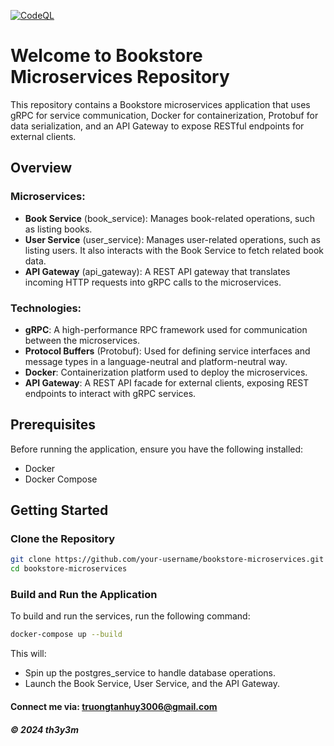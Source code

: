 [![CodeQL](https://github.com/th3y3m/book-store-grpc/actions/workflows/github-code-scanning/codeql/badge.svg)](https://github.com/th3y3m/book-store-grpc/actions/workflows/github-code-scanning/codeql)

# Welcome to Bookstore Microservices Repository

This repository contains a Bookstore microservices application that uses gRPC for service communication, Docker for containerization, Protobuf for data serialization, and an API Gateway to expose RESTful endpoints for external clients.

## Overview

### Microservices:
- **Book Service** (book_service): Manages book-related operations, such as listing books.
- **User Service** (user_service): Manages user-related operations, such as listing users. It also interacts with the Book Service to fetch related book data.
- **API Gateway** (api_gateway): A REST API gateway that translates incoming HTTP requests into gRPC calls to the microservices.

### Technologies:
- **gRPC**: A high-performance RPC framework used for communication between the microservices.
- **Protocol Buffers** (Protobuf): Used for defining service interfaces and message types in a language-neutral and platform-neutral way.
- **Docker**: Containerization platform used to deploy the microservices.
- **API Gateway**: A REST API facade for external clients, exposing REST endpoints to interact with gRPC services.

## Prerequisites

Before running the application, ensure you have the following installed:

- Docker
- Docker Compose

## Getting Started

### Clone the Repository

```bash
git clone https://github.com/your-username/bookstore-microservices.git
cd bookstore-microservices
```

### Build and Run the Application
To build and run the services, run the following command:

```bash
docker-compose up --build
```

This will:

- Spin up the postgres_service to handle database operations.
- Launch the Book Service, User Service, and the API Gateway.

#### Connect me via: truongtanhuy3006@gmail.com

##### &#169; 2024 th3y3m

